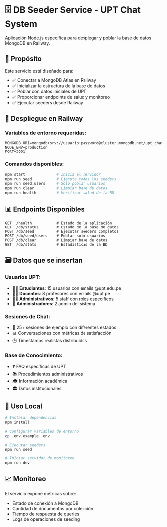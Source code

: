 # 🗄️ DB Seeder Service - UPT Chat System

Aplicación Node.js específica para desplegar y poblar la base de datos MongoDB en Railway.

## 🎯 Propósito

Este servicio está diseñado para:
- ✅ Conectar a MongoDB Atlas en Railway
- ✅ Inicializar la estructura de la base de datos
- ✅ Poblar con datos iniciales de UPT
- ✅ Proporcionar endpoints de salud y monitoreo
- ✅ Ejecutar seeders desde Railway

## 🚀 Despliegue en Railway

### Variables de entorno requeridas:
```env
MONGODB_URI=mongodb+srv://usuario:password@cluster.mongodb.net/upt_chat_system
NODE_ENV=production
PORT=3001
```

### Comandos disponibles:
```bash
npm start              # Inicia el servidor
npm run seed           # Ejecuta todos los seeders
npm run seed:users     # Solo poblar usuarios
npm run clear          # Limpiar base de datos
npm run health         # Verificar salud de la BD
```

## 📊 Endpoints Disponibles

```
GET  /health           # Estado de la aplicación
GET  /db/status        # Estado de la base de datos
POST /db/seed          # Ejecutar seeders completos
POST /db/seed/users    # Poblar solo usuarios
POST /db/clear         # Limpiar base de datos
GET  /db/stats         # Estadísticas de la BD
```

## 🗃️ Datos que se insertan

### Usuarios UPT:
- 👨‍🎓 **Estudiantes**: 15 usuarios con emails @upt.edu.pe
- 👨‍🏫 **Docentes**: 8 profesores con emails @upt.pe
- 👨‍💼 **Administrativos**: 5 staff con roles específicos
- 🔧 **Administradores**: 2 admin del sistema

### Sesiones de Chat:
- 💬 25+ sesiones de ejemplo con diferentes estados
- 📊 Conversaciones con métricas de satisfacción
- 🕒 Timestamps realistas distribuidos

### Base de Conocimiento:
- ❓ FAQ específicas de UPT
- 📚 Procedimientos administrativos
- 🎓 Información académica
- 🏛️ Datos institucionales

## 🔧 Uso Local

```bash
# Instalar dependencias
npm install

# Configurar variables de entorno
cp .env.example .env

# Ejecutar seeders
npm run seed

# Iniciar servidor de monitoreo
npm run dev
```

## 📈 Monitoreo

El servicio expone métricas sobre:
- Estado de conexión a MongoDB
- Cantidad de documentos por colección
- Tiempo de respuesta de queries
- Logs de operaciones de seeding